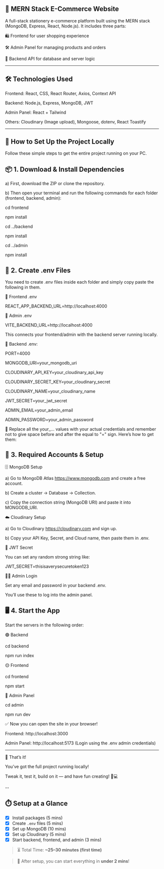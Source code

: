 🚀 MERN Stack E-Commerce Website
--------------------------------------
A full-stack stationery e-commerce platform built using the MERN stack (MongoDB, Express, React, Node.js). It includes three parts:

🛍️ Frontend for user shopping experience

🛠️ Admin Panel for managing products and orders

🔗 Backend API for database and server logic

----

🛠️ Technologies Used
-----------------------
Frontend: React, CSS, React Router, Axios, Context API

Backend: Node.js, Express, MongoDB, JWT

Admin Panel: React + Tailwind

Others: Cloudinary (Image upload), Mongoose, dotenv, React Toastify

------------------------------------------------------------------------------------------------------------------------------------------------------------------------------------------

🔧 How to Set Up the Project Locally
-----------------------------------------

Follow these simple steps to get the entire project running on your PC.

📦 1. Download & Install Dependencies
---
a) First, download the ZIP or clone the repository.

b) Then open your terminal and run the following commands for each folder (frontend, backend, admin):

cd frontend

npm install

cd ../backend

npm install

cd ../admin

npm install

🧪 2. Create .env Files
---
You need to create .env files inside each folder and simply copy paste the following in them.

🔹 Frontend .env

REACT_APP_BACKEND_URL=http://localhost:4000

🔹 Admin .env

VITE_BACKEND_URL=http://localhost:4000

This connects your frontend/admin with the backend server running locally.

🔹 Backend .env:

PORT=4000

MONGODB_URI=your_mongodb_uri

CLOUDINARY_API_KEY=your_cloudinary_api_key

CLOUDINARY_SECRET_KEY=your_cloudinary_secret

CLOUDINARY_NAME=your_cloudinary_name

JWT_SECRET=your_jwt_secret

ADMIN_EMAIL=your_admin_email

ADMIN_PASSWORD=your_admin_password

🔁 Replace all the your_... values with your actual credentials and remember not to give space before and after the equal to "=" sign. Here’s how to get them:

🧰 3. Required Accounts & Setup
---
🗄️ MongoDB Setup

a) Go to MongoDB Atlas https://www.mongodb.com and create a free account.

b) Create a cluster → Database → Collection.

c) Copy the connection string (MongoDB URI) and paste it into MONGODB_URI.

☁️ Cloudinary Setup

a) Go to Cloudinary https://cloudinary.com and sign up.

b) Copy your API Key, Secret, and Cloud name, then paste them in .env.

🔐 JWT Secret

You can set any random strong string like:

JWT_SECRET=thisisaverysecuretoken123

🧑‍💼 Admin Login

Set any email and password in your backend .env.

You’ll use these to log into the admin panel.

🖥️ 4. Start the App
---
Start the servers in the following order:

🟢 Backend

cd backend

npm run index

🟡 Frontend

cd frontend

npm start

🔵 Admin Panel

cd admin

npm run dev

✅ Now you can open the site in your browser!

Frontend: http://localhost:3000

Admin Panel: http://localhost:5173 (Login using the .env admin credentials)

----

🎉 That’s it!

You’ve got the full project running locally!

Tweak it, test it, build on it — and have fun creating! 🛒💻

--

## ⏱️ Setup at a Glance

- [x] Install packages (5 mins)
- [x] Create `.env` files (5 mins)
- [x] Set up MongoDB (10 mins)
- [x] Set up Cloudinary (5 mins)
- [x] Start backend, frontend, and admin (3 mins)

> ⏳ Total Time: **~25–30 minutes (first time)**

> 💨 After setup, you can start everything in **under 2 mins**!


